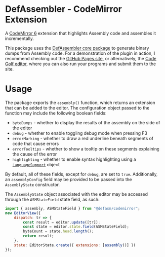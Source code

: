 # DefAssembler - CodeMirror Extension
A [CodeMirror 6](https://codemirror.net/6/) extension that highlights Assembly code and assembles it incrementally.

This package uses the [DefAssembler core package](https://www.npmjs.com/package/@defasm/core) to generate binary dumps from Assembly code. For a demonstration of the plugin in action, I recommend checking out the [GitHub Pages site](https://newdefectus.github.io/defAsm/), or alternatively, the [Code Golf editor](https://code.golf/fizz-buzz#assembly), where you can also run your programs and submit them to the site.

# Usage
The package exports the `assembly()` function, which returns an extension that can be added to the editor. The configuration object passed to the function may include the following boolean fields:
* `byteDumps` - whether to display the results of the assembly on the side of the editor
* `debug` - whether to enable toggling debug mode when pressing F3
* `errorMarking` - whether to draw a red underline beneath segments of code that cause errors
* `errorTooltips` - whether to show a tooltip on these segments explaining the cause of the error
* `highlighting` - whether to enable syntax highlighting using a [`LanguageSupport`](https://codemirror.net/6/docs/ref/#language.LanguageSupport) object

By default, all of these fields, except for `debug`, are set to `true`. Additionally, an `assemblyConfig` field may be provided to be passed into the `AssemblyState` constructor.

The `AssemblyState` object associated with the editor may be accessed through the `ASMStateField` state field, as such:

```js
import { assembly, ASMStateField } from "@defasm/codemirror";
new EditorView({
    dispatch: tr => {
        const result = editor.update([tr]);
        const state = editor.state.field(ASMStateField);
        byteCount = state.head.length();
        return result;
    },
    state: EditorState.create({ extensions: [assembly()] })
});
```